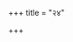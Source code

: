 +++
title = "२४"

+++

<div class="js_include " url="/vedAH_yajuH/taittirIyam/sUtram/ApastambaH/dharma-sUtram/vishvAsa-prastutiH/1/09/24/01_xatriyaM_hatvA_gavAM.md"  newLevelForH1="3" includeTitle="true"  > </div>
<div class="js_include collapsed" url="/vedAH_yajuH/taittirIyam/sUtram/ApastambaH/dharma-sUtram/haradatta-TIkA/1/09/24/01_xatriyaM_hatvA_gavAM.md"  newLevelForH1="4" title="हरदत्त-टीका"  > </div>
<div class="js_include collapsed" url="/vedAH_yajuH/taittirIyam/sUtram/ApastambaH/dharma-sUtram/buhler/1/09/24/01_xatriyaM_hatvA_gavAM.md"  newLevelForH1="4" title="Bühler"  > </div>

   

<div class="js_include " url="/vedAH_yajuH/taittirIyam/sUtram/ApastambaH/dharma-sUtram/vishvAsa-prastutiH/1/09/24/02_shataM_vaishye.md"  newLevelForH1="3" includeTitle="true"  > </div>
<div class="js_include collapsed" url="/vedAH_yajuH/taittirIyam/sUtram/ApastambaH/dharma-sUtram/haradatta-TIkA/1/09/24/02_shataM_vaishye.md"  newLevelForH1="4" title="हरदत्त-टीका"  > </div>
<div class="js_include collapsed" url="/vedAH_yajuH/taittirIyam/sUtram/ApastambaH/dharma-sUtram/buhler/1/09/24/02_shataM_vaishye.md"  newLevelForH1="4" title="Bühler"  > </div>

   

<div class="js_include " url="/vedAH_yajuH/taittirIyam/sUtram/ApastambaH/dharma-sUtram/vishvAsa-prastutiH/1/09/24/03_dasha_shUdre.md"  newLevelForH1="3" includeTitle="true"  > </div>
<div class="js_include collapsed" url="/vedAH_yajuH/taittirIyam/sUtram/ApastambaH/dharma-sUtram/haradatta-TIkA/1/09/24/03_dasha_shUdre.md"  newLevelForH1="4" title="हरदत्त-टीका"  > </div>
<div class="js_include collapsed" url="/vedAH_yajuH/taittirIyam/sUtram/ApastambaH/dharma-sUtram/buhler/1/09/24/03_dasha_shUdre.md"  newLevelForH1="4" title="Bühler"  > </div>

   

<div class="js_include " url="/vedAH_yajuH/taittirIyam/sUtram/ApastambaH/dharma-sUtram/vishvAsa-prastutiH/1/09/24/04_RShabhashchAtrAdhikaH_sarvatra_prAyashchittArthaH.md"  newLevelForH1="3" includeTitle="true"  > </div>
<div class="js_include collapsed" url="/vedAH_yajuH/taittirIyam/sUtram/ApastambaH/dharma-sUtram/haradatta-TIkA/1/09/24/04_RShabhashchAtrAdhikaH_sarvatra_prAyashchittArthaH.md"  newLevelForH1="4" title="हरदत्त-टीका"  > </div>
<div class="js_include collapsed" url="/vedAH_yajuH/taittirIyam/sUtram/ApastambaH/dharma-sUtram/buhler/1/09/24/04_RShabhashchAtrAdhikaH_sarvatra_prAyashchittArthaH.md"  newLevelForH1="4" title="Bühler"  > </div>

  

<div class="js_include " url="/vedAH_yajuH/taittirIyam/sUtram/ApastambaH/dharma-sUtram/vishvAsa-prastutiH/1/09/24/05_strIShu_chaiteShAmevam.md"  newLevelForH1="3" includeTitle="true"  > </div>
<div class="js_include collapsed" url="/vedAH_yajuH/taittirIyam/sUtram/ApastambaH/dharma-sUtram/haradatta-TIkA/1/09/24/05_strIShu_chaiteShAmevam.md"  newLevelForH1="4" title="हरदत्त-टीका"  > </div>
<div class="js_include collapsed" url="/vedAH_yajuH/taittirIyam/sUtram/ApastambaH/dharma-sUtram/buhler/1/09/24/05_strIShu_chaiteShAmevam.md"  newLevelForH1="4" title="Bühler"  > </div>

  

<div class="js_include " url="/vedAH_yajuH/taittirIyam/sUtram/ApastambaH/dharma-sUtram/vishvAsa-prastutiH/1/09/24/06_pUrvayorvarNayorvedAdhyAyaM_hatvA_savanagataM.md"  newLevelForH1="3" includeTitle="true"  > </div>
<div class="js_include collapsed" url="/vedAH_yajuH/taittirIyam/sUtram/ApastambaH/dharma-sUtram/haradatta-TIkA/1/09/24/06_pUrvayorvarNayorvedAdhyAyaM_hatvA_savanagataM.md"  newLevelForH1="4" title="हरदत्त-टीका"  > </div>
<div class="js_include collapsed" url="/vedAH_yajuH/taittirIyam/sUtram/ApastambaH/dharma-sUtram/buhler/1/09/24/06_pUrvayorvarNayorvedAdhyAyaM_hatvA_savanagataM.md"  newLevelForH1="4" title="Bühler"  > </div>

   

<div class="js_include " url="/vedAH_yajuH/taittirIyam/sUtram/ApastambaH/dharma-sUtram/vishvAsa-prastutiH/1/09/24/07_brAhmaNamAtra~n_cha.md"  newLevelForH1="3" includeTitle="true"  > </div>
<div class="js_include collapsed" url="/vedAH_yajuH/taittirIyam/sUtram/ApastambaH/dharma-sUtram/haradatta-TIkA/1/09/24/07_brAhmaNamAtra~n_cha.md"  newLevelForH1="4" title="हरदत्त-टीका"  > </div>
<div class="js_include collapsed" url="/vedAH_yajuH/taittirIyam/sUtram/ApastambaH/dharma-sUtram/buhler/1/09/24/07_brAhmaNamAtra~n_cha.md"  newLevelForH1="4" title="Bühler"  > </div>

   

<div class="js_include " url="/vedAH_yajuH/taittirIyam/sUtram/ApastambaH/dharma-sUtram/vishvAsa-prastutiH/1/09/24/08_garbha~n_cha_tasyAvijnAtam.md"  newLevelForH1="3" includeTitle="true"  > </div>
<div class="js_include collapsed" url="/vedAH_yajuH/taittirIyam/sUtram/ApastambaH/dharma-sUtram/haradatta-TIkA/1/09/24/08_garbha~n_cha_tasyAvijnAtam.md"  newLevelForH1="4" title="हरदत्त-टीका"  > </div>
<div class="js_include collapsed" url="/vedAH_yajuH/taittirIyam/sUtram/ApastambaH/dharma-sUtram/buhler/1/09/24/08_garbha~n_cha_tasyAvijnAtam.md"  newLevelForH1="4" title="Bühler"  > </div>

  

<div class="js_include " url="/vedAH_yajuH/taittirIyam/sUtram/ApastambaH/dharma-sUtram/vishvAsa-prastutiH/1/09/24/09_AtreyI~n_cha_striyam.md"  newLevelForH1="3" includeTitle="true"  > </div>
<div class="js_include collapsed" url="/vedAH_yajuH/taittirIyam/sUtram/ApastambaH/dharma-sUtram/haradatta-TIkA/1/09/24/09_AtreyI~n_cha_striyam.md"  newLevelForH1="4" title="हरदत्त-टीका"  > </div>
<div class="js_include collapsed" url="/vedAH_yajuH/taittirIyam/sUtram/ApastambaH/dharma-sUtram/buhler/1/09/24/09_AtreyI~n_cha_striyam.md"  newLevelForH1="4" title="Bühler"  > </div>

  

<div class="js_include " url="/vedAH_yajuH/taittirIyam/sUtram/ApastambaH/dharma-sUtram/vishvAsa-prastutiH/1/09/24/10_tasya_nirveShaH.md"  newLevelForH1="3" includeTitle="true"  > </div>
<div class="js_include collapsed" url="/vedAH_yajuH/taittirIyam/sUtram/ApastambaH/dharma-sUtram/haradatta-TIkA/1/09/24/10_tasya_nirveShaH.md"  newLevelForH1="4" title="हरदत्त-टीका"  > </div>
<div class="js_include collapsed" url="/vedAH_yajuH/taittirIyam/sUtram/ApastambaH/dharma-sUtram/buhler/1/09/24/10_tasya_nirveShaH.md"  newLevelForH1="4" title="Bühler"  > </div>

  

<div class="js_include " url="/vedAH_yajuH/taittirIyam/sUtram/ApastambaH/dharma-sUtram/vishvAsa-prastutiH/1/09/24/11_araNye_kuTi~N_kRtvA.md"  newLevelForH1="3" includeTitle="true"  > </div>
<div class="js_include collapsed" url="/vedAH_yajuH/taittirIyam/sUtram/ApastambaH/dharma-sUtram/haradatta-TIkA/1/09/24/11_araNye_kuTi~N_kRtvA.md"  newLevelForH1="4" title="हरदत्त-टीका"  > </div>
<div class="js_include collapsed" url="/vedAH_yajuH/taittirIyam/sUtram/ApastambaH/dharma-sUtram/buhler/1/09/24/11_araNye_kuTi~N_kRtvA.md"  newLevelForH1="4" title="Bühler"  > </div>

   

<div class="js_include " url="/vedAH_yajuH/taittirIyam/sUtram/ApastambaH/dharma-sUtram/vishvAsa-prastutiH/1/09/24/12_tasya_panthA_antarA.md"  newLevelForH1="3" includeTitle="true"  > </div>
<div class="js_include collapsed" url="/vedAH_yajuH/taittirIyam/sUtram/ApastambaH/dharma-sUtram/haradatta-TIkA/1/09/24/12_tasya_panthA_antarA.md"  newLevelForH1="4" title="हरदत्त-टीका"  > </div>
<div class="js_include collapsed" url="/vedAH_yajuH/taittirIyam/sUtram/ApastambaH/dharma-sUtram/buhler/1/09/24/12_tasya_panthA_antarA.md"  newLevelForH1="4" title="Bühler"  > </div>

   

<div class="js_include " url="/vedAH_yajuH/taittirIyam/sUtram/ApastambaH/dharma-sUtram/vishvAsa-prastutiH/1/09/24/13_dRShTvA_chAnyamutkrAmet.md"  newLevelForH1="3" includeTitle="true"  > </div>
<div class="js_include collapsed" url="/vedAH_yajuH/taittirIyam/sUtram/ApastambaH/dharma-sUtram/haradatta-TIkA/1/09/24/13_dRShTvA_chAnyamutkrAmet.md"  newLevelForH1="4" title="हरदत्त-टीका"  > </div>
<div class="js_include collapsed" url="/vedAH_yajuH/taittirIyam/sUtram/ApastambaH/dharma-sUtram/buhler/1/09/24/13_dRShTvA_chAnyamutkrAmet.md"  newLevelForH1="4" title="Bühler"  > </div>

   

<div class="js_include " url="/vedAH_yajuH/taittirIyam/sUtram/ApastambaH/dharma-sUtram/vishvAsa-prastutiH/1/09/24/14_khaNDena_lohitakena_sharAveNa.md"  newLevelForH1="3" includeTitle="true"  > </div>
<div class="js_include collapsed" url="/vedAH_yajuH/taittirIyam/sUtram/ApastambaH/dharma-sUtram/haradatta-TIkA/1/09/24/14_khaNDena_lohitakena_sharAveNa.md"  newLevelForH1="4" title="हरदत्त-टीका"  > </div>
<div class="js_include collapsed" url="/vedAH_yajuH/taittirIyam/sUtram/ApastambaH/dharma-sUtram/buhler/1/09/24/14_khaNDena_lohitakena_sharAveNa.md"  newLevelForH1="4" title="Bühler"  > </div>

   

<div class="js_include " url="/vedAH_yajuH/taittirIyam/sUtram/ApastambaH/dharma-sUtram/vishvAsa-prastutiH/1/09/24/15_ko-bhishastAya_bhixAmiti_saptAgArANi.md"  newLevelForH1="3" includeTitle="true"  > </div>
<div class="js_include collapsed" url="/vedAH_yajuH/taittirIyam/sUtram/ApastambaH/dharma-sUtram/haradatta-TIkA/1/09/24/15_ko-bhishastAya_bhixAmiti_saptAgArANi.md"  newLevelForH1="4" title="हरदत्त-टीका"  > </div>
<div class="js_include collapsed" url="/vedAH_yajuH/taittirIyam/sUtram/ApastambaH/dharma-sUtram/buhler/1/09/24/15_ko-bhishastAya_bhixAmiti_saptAgArANi.md"  newLevelForH1="4" title="Bühler"  > </div>

   

<div class="js_include " url="/vedAH_yajuH/taittirIyam/sUtram/ApastambaH/dharma-sUtram/vishvAsa-prastutiH/1/09/24/16_sA_vRttiH.md"  newLevelForH1="3" includeTitle="true"  > </div>
<div class="js_include collapsed" url="/vedAH_yajuH/taittirIyam/sUtram/ApastambaH/dharma-sUtram/haradatta-TIkA/1/09/24/16_sA_vRttiH.md"  newLevelForH1="4" title="हरदत्त-टीका"  > </div>
<div class="js_include collapsed" url="/vedAH_yajuH/taittirIyam/sUtram/ApastambaH/dharma-sUtram/buhler/1/09/24/16_sA_vRttiH.md"  newLevelForH1="4" title="Bühler"  > </div>

   

<div class="js_include " url="/vedAH_yajuH/taittirIyam/sUtram/ApastambaH/dharma-sUtram/vishvAsa-prastutiH/1/09/24/17_alabdhopavAsaH.md"  newLevelForH1="3" includeTitle="true"  > </div>
<div class="js_include collapsed" url="/vedAH_yajuH/taittirIyam/sUtram/ApastambaH/dharma-sUtram/haradatta-TIkA/1/09/24/17_alabdhopavAsaH.md"  newLevelForH1="4" title="हरदत्त-टीका"  > </div>
<div class="js_include collapsed" url="/vedAH_yajuH/taittirIyam/sUtram/ApastambaH/dharma-sUtram/buhler/1/09/24/17_alabdhopavAsaH.md"  newLevelForH1="4" title="Bühler"  > </div>

   

<div class="js_include " url="/vedAH_yajuH/taittirIyam/sUtram/ApastambaH/dharma-sUtram/vishvAsa-prastutiH/1/09/24/18_gAshcha_raxet.md"  newLevelForH1="3" includeTitle="true"  > </div>
<div class="js_include collapsed" url="/vedAH_yajuH/taittirIyam/sUtram/ApastambaH/dharma-sUtram/haradatta-TIkA/1/09/24/18_gAshcha_raxet.md"  newLevelForH1="4" title="हरदत्त-टीका"  > </div>
<div class="js_include collapsed" url="/vedAH_yajuH/taittirIyam/sUtram/ApastambaH/dharma-sUtram/buhler/1/09/24/18_gAshcha_raxet.md"  newLevelForH1="4" title="Bühler"  > </div>

  

<div class="js_include " url="/vedAH_yajuH/taittirIyam/sUtram/ApastambaH/dharma-sUtram/vishvAsa-prastutiH/1/09/24/19_tAsAn_niShkramaNapraveshane_dvitIyo.md"  newLevelForH1="3" includeTitle="true"  > </div>
<div class="js_include collapsed" url="/vedAH_yajuH/taittirIyam/sUtram/ApastambaH/dharma-sUtram/haradatta-TIkA/1/09/24/19_tAsAn_niShkramaNapraveshane_dvitIyo.md"  newLevelForH1="4" title="हरदत्त-टीका"  > </div>
<div class="js_include collapsed" url="/vedAH_yajuH/taittirIyam/sUtram/ApastambaH/dharma-sUtram/buhler/1/09/24/19_tAsAn_niShkramaNapraveshane_dvitIyo.md"  newLevelForH1="4" title="Bühler"  > </div>

  

<div class="js_include " url="/vedAH_yajuH/taittirIyam/sUtram/ApastambaH/dharma-sUtram/vishvAsa-prastutiH/1/09/24/20_dvAdasha_varShANi_charitvA.md"  newLevelForH1="3" includeTitle="true"  > </div>
<div class="js_include collapsed" url="/vedAH_yajuH/taittirIyam/sUtram/ApastambaH/dharma-sUtram/haradatta-TIkA/1/09/24/20_dvAdasha_varShANi_charitvA.md"  newLevelForH1="4" title="हरदत्त-टीका"  > </div>
<div class="js_include collapsed" url="/vedAH_yajuH/taittirIyam/sUtram/ApastambaH/dharma-sUtram/buhler/1/09/24/20_dvAdasha_varShANi_charitvA.md"  newLevelForH1="4" title="Bühler"  > </div>

  

<div class="js_include " url="/vedAH_yajuH/taittirIyam/sUtram/ApastambaH/dharma-sUtram/vishvAsa-prastutiH/1/09/24/21_Ajipathe_vA_kuTimkRtvA.md"  newLevelForH1="3" includeTitle="true"  > </div>
<div class="js_include collapsed" url="/vedAH_yajuH/taittirIyam/sUtram/ApastambaH/dharma-sUtram/haradatta-TIkA/1/09/24/21_Ajipathe_vA_kuTimkRtvA.md"  newLevelForH1="4" title="हरदत्त-टीका"  > </div>
<div class="js_include collapsed" url="/vedAH_yajuH/taittirIyam/sUtram/ApastambaH/dharma-sUtram/buhler/1/09/24/21_Ajipathe_vA_kuTimkRtvA.md"  newLevelForH1="4" title="Bühler"  > </div>

  

<div class="js_include " url="/vedAH_yajuH/taittirIyam/sUtram/ApastambaH/dharma-sUtram/vishvAsa-prastutiH/1/09/24/22_AshvamedhikaM_vAvabhRthamavetya_muchyate.md"  newLevelForH1="3" includeTitle="true"  > </div>
<div class="js_include collapsed" url="/vedAH_yajuH/taittirIyam/sUtram/ApastambaH/dharma-sUtram/haradatta-TIkA/1/09/24/22_AshvamedhikaM_vAvabhRthamavetya_muchyate.md"  newLevelForH1="4" title="हरदत्त-टीका"  > </div>
<div class="js_include collapsed" url="/vedAH_yajuH/taittirIyam/sUtram/ApastambaH/dharma-sUtram/buhler/1/09/24/22_AshvamedhikaM_vAvabhRthamavetya_muchyate.md"  newLevelForH1="4" title="Bühler"  > </div>

<div class="js_include " url="/vedAH_yajuH/taittirIyam/sUtram/ApastambaH/dharma-sUtram/vishvAsa-prastutiH/1/09/24/23_dharmArthasannipAte-rthagrAhiNa_etadeva.md"  newLevelForH1="3" includeTitle="true"  > </div>
<div class="js_include collapsed" url="/vedAH_yajuH/taittirIyam/sUtram/ApastambaH/dharma-sUtram/haradatta-TIkA/1/09/24/23_dharmArthasannipAte-rthagrAhiNa_etadeva.md"  newLevelForH1="4" title="हरदत्त-टीका"  > </div>
<div class="js_include collapsed" url="/vedAH_yajuH/taittirIyam/sUtram/ApastambaH/dharma-sUtram/buhler/1/09/24/23_dharmArthasannipAte-rthagrAhiNa_etadeva.md"  newLevelForH1="4" title="Bühler"  > </div>

   

<div class="js_include " url="/vedAH_yajuH/taittirIyam/sUtram/ApastambaH/dharma-sUtram/vishvAsa-prastutiH/1/09/24/24_guruM_hatvA_shrotriyaM.md"  newLevelForH1="3" includeTitle="true"  > </div>
<div class="js_include collapsed" url="/vedAH_yajuH/taittirIyam/sUtram/ApastambaH/dharma-sUtram/haradatta-TIkA/1/09/24/24_guruM_hatvA_shrotriyaM.md"  newLevelForH1="4" title="हरदत्त-टीका"  > </div>
<div class="js_include collapsed" url="/vedAH_yajuH/taittirIyam/sUtram/ApastambaH/dharma-sUtram/buhler/1/09/24/24_guruM_hatvA_shrotriyaM.md"  newLevelForH1="4" title="Bühler"  > </div>

   

<div class="js_include " url="/vedAH_yajuH/taittirIyam/sUtram/ApastambaH/dharma-sUtram/vishvAsa-prastutiH/1/09/24/25_nAsyAsmiMlloke_pratyApattirvidyate_kalmaShan.md"  newLevelForH1="3" includeTitle="true"  > </div>
<div class="js_include collapsed" url="/vedAH_yajuH/taittirIyam/sUtram/ApastambaH/dharma-sUtram/haradatta-TIkA/1/09/24/25_nAsyAsmiMlloke_pratyApattirvidyate_kalmaShan.md"  newLevelForH1="4" title="हरदत्त-टीका"  > </div>
<div class="js_include collapsed" url="/vedAH_yajuH/taittirIyam/sUtram/ApastambaH/dharma-sUtram/buhler/1/09/24/25_nAsyAsmiMlloke_pratyApattirvidyate_kalmaShan.md"  newLevelForH1="4" title="Bühler"  > </div>

   


